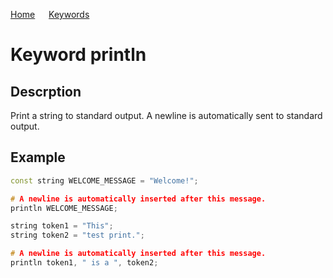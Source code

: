 [Home](https://puckowski.github.io/concert/) <span>&emsp;</span> [Keywords](https://puckowski.github.io/concert/keywords.html)

# Keyword println

## Descrption

Print a string to standard output. A newline is automatically sent to standard output.

## Example

```cpp
const string WELCOME_MESSAGE = "Welcome!";

# A newline is automatically inserted after this message.
println WELCOME_MESSAGE;

string token1 = "This";
string token2 = "test print.";

# A newline is automatically inserted after this message.
println token1, " is a ", token2;
```

